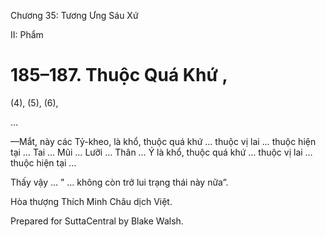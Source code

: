  

Chương 35: Tương Ưng Sáu Xứ

II: Phẩm

# 185–187. Thuộc Quá Khứ ,

(4), (5), (6),

…

—Mắt, này các Tỷ-kheo, là khổ, thuộc quá khứ … thuộc vị lai … thuộc hiện tại … Tai … Mũi … Lưỡi … Thân … Ý là khổ, thuộc quá khứ … thuộc vị lai … thuộc hiện tại …

Thấy vậy … ” … không còn trở lui trạng thái này nữa”.

Hòa thượng Thích Minh Châu dịch Việt.

Prepared for SuttaCentral by Blake Walsh.